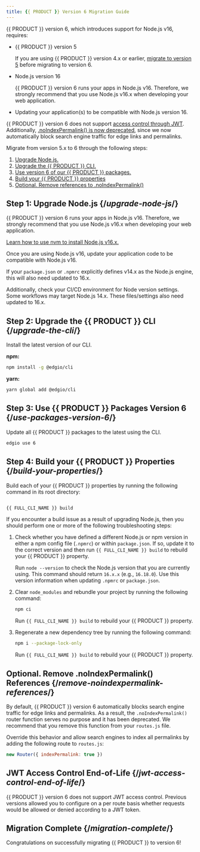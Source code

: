 ```yaml
---
title: {{ PRODUCT }} Version 6 Migration Guide
---
```


{{ PRODUCT }} version 6, which introduces support for Node.js v16, requires:

*   {{ PRODUCT }} version 5

    <Callout type="info">

      If you are using {{ PRODUCT }} version 4.x or earlier, [migrate to version 5](/guides/reference/v5_migration) before migrating to version 6.

    </Callout>

*   Node.js version 16

    <Callout type="important">

      {{ PRODUCT }} version 6 runs your apps in Node.js v16. Therefore, we strongly recommend that you use Node.js v16.x when developing your web application.

    </Callout>

*   Updating your application(s) to be compatible with Node.js version 16. 

<Callout type="info">

  {{ PRODUCT }} version 6 does not support [access control through JWT](#jwt-access-control-end-of-life). Additionally, [.noIndexPermalink() is now deprecated](#remove-noindexpermalink-references), since we now automatically block search engine traffic for edge links and permalinks. 

</Callout>

Migrate from version 5.x to 6 through the following steps:

1.  [Upgrade Node.js.](#upgrade-node-js)
2.  [Upgrade the {{ PRODUCT }} CLI.](#upgrade-the-cli)
3.  [Use version 6 of our {{ PRODUCT }} packages.](#use-packages-version-6)
4.  [Build your {{ PRODUCT }} properties](#build-your-properties)
5.  [Optional. Remove references to .noIndexPermalink()](#remove-noindexpermalink-references)
 
## Step 1: Upgrade Node.js {/*upgrade-node-js*/}

{{ PRODUCT }} version 6 runs your apps in Node.js v16. Therefore, we strongly recommend that you use Node.js v16.x when developing your web application. 

[Learn how to use nvm to install Node.js v16.x.](/guides/install_nodejs)

Once you are using Node.js v16, update your application code to be compatible with Node.js v16.

<Callout type="important">

  If your `package.json` or `.npmrc` explicitly defines v14.x as the Node.js engine, this will also need updated to 16.x.

  Additionally, check your CI/CD environment for Node version settings. Some workflows may target Node.js 14.x. These files/settings also need updated to 16.x.

</Callout>

## Step 2: Upgrade the {{ PRODUCT }} CLI {/*upgrade-the-cli*/}

Install the latest version of our CLI.

**npm:**

```bash
npm install -g @edgio/cli
```

**yarn:**

```bash
yarn global add @edgio/cli
```

## Step 3: Use {{ PRODUCT }} Packages Version 6 {/*use-packages-version-6*/}

Update all {{ PRODUCT }} packages to the latest using the CLI.

```bash
edgio use 6
```

## Step 4: Build your {{ PRODUCT }} Properties {/*build-your-properties*/}

Build each of your {{ PRODUCT }} properties by running the following command in its root directory:

```bash

{{ FULL_CLI_NAME }} build

```

If you encounter a build issue as a result of upgrading Node.js, then you should perform one or more of the following troubleshooting steps:

1.  Check whether you have defined a different Node.js or npm version in either a npm config file (`.npmrc`) or within `package.json`. If so, update it to the correct version and then run `{{ FULL_CLI_NAME }} build` to rebuild your {{ PRODUCT }} property. 

    <Callout type="tip">

      Run `node --version` to check the Node.js version that you are currently using. This command should return `16.x.x` (e.g., `16.18.0`). Use this version information when updating `.npmrc` or `package.json`. 

    </Callout>

2.  Clear `node_modules` and rebundle your project by running the following command:

    ```bash
    npm ci
    ```

    Run `{{ FULL_CLI_NAME }} build` to rebuild your {{ PRODUCT }} property.

3.  Regenerate a new dependency tree by running the following command:

    ```bash
    npm i --package-lock-only
    ```

    Run `{{ FULL_CLI_NAME }} build` to rebuild your {{ PRODUCT }} property.

## Optional. Remove .noIndexPermalink() References {/*remove-noindexpermalink-references*/}

By default, {{ PRODUCT }} version 6 automatically blocks search engine traffic for edge links and permalinks. As a result, the `.noIndexPermalink()` router function serves no purpose and it has been deprecated. We recommend that you remove this function from your `routes.js` file. 

Override this behavior and allow search engines to index all permalinks by adding the following route to `routes.js`:

```js
new Router({ indexPermalink: true })
```

## JWT Access Control End-of-Life {/*jwt-access-control-end-of-life*/}

{{ PRODUCT }} version 6 does not support JWT access control. Previous versions allowed you to configure on a per route basis whether requests would be allowed or denied according to a JWT token. 

## Migration Complete {/*migration-complete*/}

Congratulations on successfully migrating {{ PRODUCT }} to version 6!
